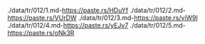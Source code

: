 ./data/tr/012/1.md-https://paste.rs/HDuYf
./data/tr/012/2.md-https://paste.rs/VUrDW
./data/tr/012/3.md-https://paste.rs/viW9l
./data/tr/012/4.md-https://paste.rs/yEJv7
./data/tr/012/5.md-https://paste.rs/oNk3R